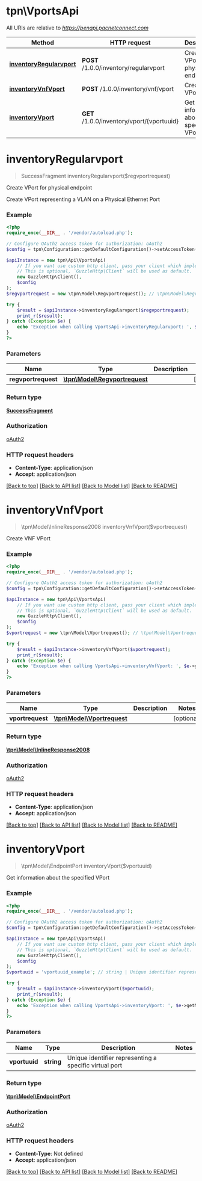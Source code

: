 # tpn\VportsApi

All URIs are relative to *https://penapi.pacnetconnect.com*

Method | HTTP request | Description
------------- | ------------- | -------------
[**inventoryRegularvport**](VportsApi.md#inventoryRegularvport) | **POST** /1.0.0/inventory/regularvport | Create VPort for physical endpoint
[**inventoryVnfVport**](VportsApi.md#inventoryVnfVport) | **POST** /1.0.0/inventory/vnf/vport | Create VNF VPort
[**inventoryVport**](VportsApi.md#inventoryVport) | **GET** /1.0.0/inventory/vport/{vportuuid} | Get information about the specified VPort


# **inventoryRegularvport**
> SuccessFragment inventoryRegularvport($regvportrequest)

Create VPort for physical endpoint

Create VPort representing a VLAN on a Physical Ethernet Port

### Example
```php
<?php
require_once(__DIR__ . '/vendor/autoload.php');

// Configure OAuth2 access token for authorization: oAuth2
$config = tpn\Configuration::getDefaultConfiguration()->setAccessToken('YOUR_ACCESS_TOKEN');

$apiInstance = new tpn\Api\VportsApi(
    // If you want use custom http client, pass your client which implements `GuzzleHttp\ClientInterface`.
    // This is optional, `GuzzleHttp\Client` will be used as default.
    new GuzzleHttp\Client(),
    $config
);
$regvportrequest = new \tpn\Model\Regvportrequest(); // \tpn\Model\Regvportrequest | 

try {
    $result = $apiInstance->inventoryRegularvport($regvportrequest);
    print_r($result);
} catch (Exception $e) {
    echo 'Exception when calling VportsApi->inventoryRegularvport: ', $e->getMessage(), PHP_EOL;
}
?>
```

### Parameters

Name | Type | Description  | Notes
------------- | ------------- | ------------- | -------------
 **regvportrequest** | [**\tpn\Model\Regvportrequest**](../Model/Regvportrequest.md)|  | [optional]

### Return type

[**SuccessFragment**](../Model/SuccessFragment.md)

### Authorization

[oAuth2](../../README.md#oAuth2)

### HTTP request headers

 - **Content-Type**: application/json
 - **Accept**: application/json

[[Back to top]](#) [[Back to API list]](../../README.md#documentation-for-api-endpoints) [[Back to Model list]](../../README.md#documentation-for-models) [[Back to README]](../../README.md)

# **inventoryVnfVport**
> \tpn\Model\InlineResponse2008 inventoryVnfVport($vportrequest)

Create VNF VPort

### Example
```php
<?php
require_once(__DIR__ . '/vendor/autoload.php');

// Configure OAuth2 access token for authorization: oAuth2
$config = tpn\Configuration::getDefaultConfiguration()->setAccessToken('YOUR_ACCESS_TOKEN');

$apiInstance = new tpn\Api\VportsApi(
    // If you want use custom http client, pass your client which implements `GuzzleHttp\ClientInterface`.
    // This is optional, `GuzzleHttp\Client` will be used as default.
    new GuzzleHttp\Client(),
    $config
);
$vportrequest = new \tpn\Model\Vportrequest(); // \tpn\Model\Vportrequest | 

try {
    $result = $apiInstance->inventoryVnfVport($vportrequest);
    print_r($result);
} catch (Exception $e) {
    echo 'Exception when calling VportsApi->inventoryVnfVport: ', $e->getMessage(), PHP_EOL;
}
?>
```

### Parameters

Name | Type | Description  | Notes
------------- | ------------- | ------------- | -------------
 **vportrequest** | [**\tpn\Model\Vportrequest**](../Model/Vportrequest.md)|  | [optional]

### Return type

[**\tpn\Model\InlineResponse2008**](../Model/InlineResponse2008.md)

### Authorization

[oAuth2](../../README.md#oAuth2)

### HTTP request headers

 - **Content-Type**: application/json
 - **Accept**: application/json

[[Back to top]](#) [[Back to API list]](../../README.md#documentation-for-api-endpoints) [[Back to Model list]](../../README.md#documentation-for-models) [[Back to README]](../../README.md)

# **inventoryVport**
> \tpn\Model\EndpointPort inventoryVport($vportuuid)

Get information about the specified VPort

### Example
```php
<?php
require_once(__DIR__ . '/vendor/autoload.php');

// Configure OAuth2 access token for authorization: oAuth2
$config = tpn\Configuration::getDefaultConfiguration()->setAccessToken('YOUR_ACCESS_TOKEN');

$apiInstance = new tpn\Api\VportsApi(
    // If you want use custom http client, pass your client which implements `GuzzleHttp\ClientInterface`.
    // This is optional, `GuzzleHttp\Client` will be used as default.
    new GuzzleHttp\Client(),
    $config
);
$vportuuid = 'vportuuid_example'; // string | Unique identifier representing a specific virtual port

try {
    $result = $apiInstance->inventoryVport($vportuuid);
    print_r($result);
} catch (Exception $e) {
    echo 'Exception when calling VportsApi->inventoryVport: ', $e->getMessage(), PHP_EOL;
}
?>
```

### Parameters

Name | Type | Description  | Notes
------------- | ------------- | ------------- | -------------
 **vportuuid** | **string**| Unique identifier representing a specific virtual port |

### Return type

[**\tpn\Model\EndpointPort**](../Model/EndpointPort.md)

### Authorization

[oAuth2](../../README.md#oAuth2)

### HTTP request headers

 - **Content-Type**: Not defined
 - **Accept**: application/json

[[Back to top]](#) [[Back to API list]](../../README.md#documentation-for-api-endpoints) [[Back to Model list]](../../README.md#documentation-for-models) [[Back to README]](../../README.md)

